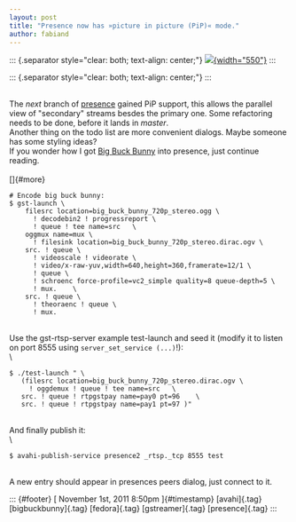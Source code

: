 ```yaml
---
layout: post
title: "Presence now has »picture in picture (PiP)« mode."
author: fabiand
---
```




::: {.separator style="clear: both; text-align: center;"}
[![](http://2.bp.blogspot.com/-GVbPBtK-abo/TrBQ6wfJ_lI/AAAAAAAAAHY/cqjASZaTQK4/s1600/presence-pip.png){width="550"}](http://2.bp.blogspot.com/-GVbPBtK-abo/TrBQ6wfJ_lI/AAAAAAAAAHY/cqjASZaTQK4/s1600/presence-pip.png)
:::

::: {.separator style="clear: both; text-align: center;"}
:::

\
The *next* branch of
[presence](http://dummdida.blogspot.com/p/presence.html) gained PiP
support, this allows the parallel view of "secondary" streams besdes the
primary one. Some refactoring needs to be done, before it lands in
*master*.\
Another thing on the todo list are more convenient dialogs. Maybe
someone has some styling ideas?\
If you wonder how I got [Big Buck Bunny](http://www.bigbuckbunny.org/)
into presence, just continue reading.\
\
[]{#more}

    # Encode big buck bunny:
    $ gst-launch \
        filesrc location=big_buck_bunny_720p_stereo.ogg \
          ! decodebin2 ! progressreport \
          ! queue ! tee name=src   \
        oggmux name=mux \
          ! filesink location=big_buck_bunny_720p_stereo.dirac.ogv \
        src. ! queue \
          ! videoscale ! videorate \
          ! video/x-raw-yuv,width=640,height=360,framerate=12/1 \
          ! queue \
          ! schroenc force-profile=vc2_simple quality=8 queue-depth=5 \
          ! mux.    \
        src. ! queue \
          ! theoraenc ! queue \
          ! mux.

\
Use the gst-rtsp-server example test-launch and seed it (modify it to
listen on port 8555 using `server_set_service (...)`!):\
\

    $ ./test-launch " \
       (filesrc location=big_buck_bunny_720p_stereo.dirac.ogv \
         ! oggdemux ! queue ! tee name=src   \
       src. ! queue ! rtpgstpay name=pay0 pt=96    \
       src. ! queue ! rtpgstpay name=pay1 pt=97 )"

\
And finally publish it:\
\

    $ avahi-publish-service presence2 _rtsp._tcp 8555 test

\
A new entry should appear in presences peers dialog, just connect to it.

::: {#footer}
[ November 1st, 2011 8:50pm ]{#timestamp} [avahi]{.tag}
[bigbuckbunny]{.tag} [fedora]{.tag} [gstreamer]{.tag} [presence]{.tag}
:::
